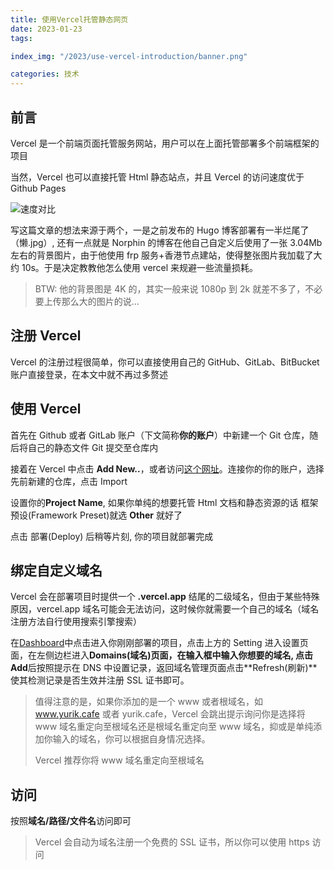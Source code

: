 ```yaml
---
title: 使用Vercel托管静态网页
date: 2023-01-23
tags:

index_img: "/2023/use-vercel-introduction/banner.png"

categories: 技术
---
```


## 前言

Vercel 是一个前端页面托管服务网站，用户可以在上面托管部署多个前端框架的项目

当然，Vercel 也可以直接托管 Html 静态站点，并且 Vercel 的访问速度优于 Github Pages

![速度对比](speed-compair.png)

写这篇文章的想法来源于两个，一是之前发布的 Hugo 博客部署有一半烂尾了（懒.jpg）, 还有一点就是 Norphin 的博客在他自己自定义后使用了一张 3.04Mb 左右的背景图片，由于他使用 frp 服务+香港节点建站，使得整张图片我加载了大约 10s。于是决定教教他怎么使用 vercel 来规避一些流量损耗。

> BTW: 他的背景图是 4K 的，其实一般来说 1080p 到 2k 就差不多了，不必要上传那么大的图片的说...

## 注册 Vercel

Vercel 的注册过程很简单，你可以直接使用自己的 GitHub、GitLab、BitBucket 账户直接登录，在本文中就不再过多赘述

## 使用 Vercel

首先在 Github 或者 GitLab 账户（下文简称**你的账户**）中新建一个 Git 仓库，随后将自己的静态文件 Git 提交至仓库内

接着在 Vercel 中点击 **Add New..**，或者访问[这个网址](https://vercel.com/new)。连接你的你的账户，选择先前新建的仓库，点击 Import

设置你的**Project Name**, 如果你单纯的想要托管 Html 文档和静态资源的话 框架预设(Framework Preset)就选 **Other** 就好了

点击 部署(Deploy) 后稍等片刻, 你的项目就部署完成

## 绑定自定义域名

Vercel 会在部署项目时提供一个 **.vercel.app** 结尾的二级域名，但由于某些特殊原因，vercel.app 域名可能会无法访问，这时候你就需要一个自己的域名（域名注册方法自行使用搜索引擎搜索）

在[Dashboard](https://vercel.com/dashboard)中点击进入你刚刚部署的项目，点击上方的 Setting 进入设置页面，在左侧边栏进入**Domains(域名)**页面，在输入框中输入你想要的域名, 点击**Add**后按照提示在 DNS 中设置记录，返回域名管理页面点击**Refresh(刷新)**使其检测记录是否生效并注册 SSL 证书即可。

> 值得注意的是，如果你添加的是一个 www 或者根域名，如 www.yurik.cafe 或者 yurik.cafe，Vercel 会跳出提示询问你是选择将 www 域名重定向至根域名还是根域名重定向至 www 域名，抑或是单纯添加你输入的域名，你可以根据自身情况选择。
>
> Vercel 推荐你将 www 域名重定向至根域名

## 访问

按照**域名/路径/文件名**访问即可

> Vercel 会自动为域名注册一个免费的 SSL 证书，所以你可以使用 https 访问
